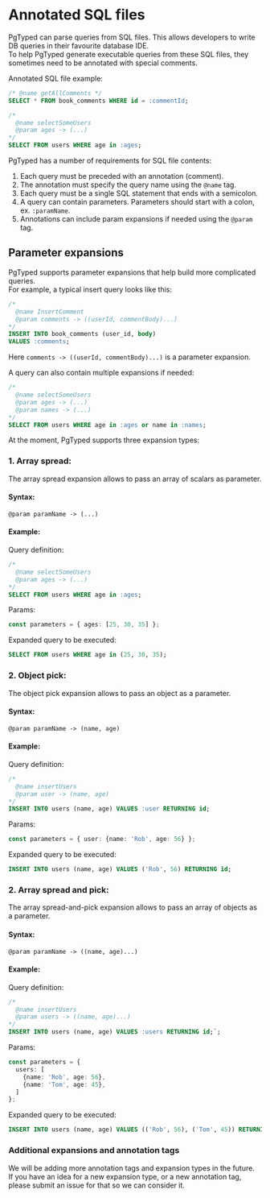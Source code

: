 # Annotated SQL files

PgTyped can parse queries from SQL files. This allows developers to write DB queries in their favourite database IDE.  
To help PgTyped generate executable queries from these SQL files, they sometimes need to be annotated with special comments.  

Annotated SQL file example:
```sql
/* @name getAllComments */
SELECT * FROM book_comments WHERE id = :commentId;

/*
  @name selectSomeUsers
  @param ages -> (...)
*/
SELECT FROM users WHERE age in :ages;
```

PgTyped has a number of requirements for SQL file contents:
1. Each query must be preceded with an annotation (comment).
2. The annotation must specify the query name using the `@name` tag.
3. Each query must be a single SQL statement that ends with a semicolon.
4. A query can contain parameters. Parameters should start with a colon, ex. `:paramName`.
5. Annotations can include param expansions if needed using the `@param` tag.

## Parameter expansions

PgTyped supports parameter expansions that help build more complicated queries.  
For example, a typical insert query looks like this:

```sql
/*
  @name InsertComment
  @param comments -> ((userId, commentBody)...)
*/
INSERT INTO book_comments (user_id, body)
VALUES :comments;
```

Here `comments -> ((userId, commentBody)...)` is a parameter expansion.

A query can also contain multiple expansions if needed:
```sql
/*
  @name selectSomeUsers
  @param ages -> (...)
  @param names -> (...)
*/
SELECT FROM users WHERE age in :ages or name in :names;
```

At the moment, PgTyped supports three expansion types:

### 1. Array spread:

The array spread expansion allows to pass an array of scalars as parameter.  
#### Syntax:
```
@param paramName -> (...)
```

#### Example:
Query definition:
```sql
/*
  @name selectSomeUsers
  @param ages -> (...)
*/
SELECT FROM users WHERE age in :ages;
```
Params:
```ts
const parameters = { ages: [25, 30, 35] };
```
Expanded query to be executed:
```sql
SELECT FROM users WHERE age in (25, 30, 35);
```

### 2. Object pick:

The object pick expansion allows to pass an object as a parameter.  
#### Syntax:
```
@param paramName -> (name, age)
```

#### Example:
Query definition:
```sql
/*
  @name insertUsers
  @param user -> (name, age)
*/
INSERT INTO users (name, age) VALUES :user RETURNING id;
```
Params:
```ts
const parameters = { user: {name: 'Rob', age: 56} };
```
Expanded query to be executed:
```sql
INSERT INTO users (name, age) VALUES ('Rob', 56) RETURNING id;
```

### 2. Array spread and pick:

The array spread-and-pick expansion allows to pass an array of objects as a parameter.  
#### Syntax:
```
@param paramName -> ((name, age)...)
```

#### Example:
Query definition:
```sql
/*
  @name insertUsers
  @param users -> ((name, age)...)
*/
INSERT INTO users (name, age) VALUES :users RETURNING id;`;
```
Params:
```ts
const parameters = {
  users: [
    {name: 'Rob', age: 56},
    {name: 'Tom', age: 45},
  ]
};
```
Expanded query to be executed:
```sql
INSERT INTO users (name, age) VALUES (('Rob', 56), ('Tom', 45)) RETURNING id;
```

### Additional expansions and annotation tags

We will be adding more annotation tags and expansion types in the future.  
If you have an idea for a new expansion type, or a new annotation tag, please submit an issue for that so we can consider it.
